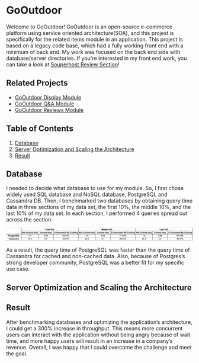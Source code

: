 # GoOutdoor

Welcome to GoOutdoor! GoOutdoor is an open-source e-commerce platform using service oriented architecture(SOA), and this projest is specifically for the related items module in an application. This project is based on a legacy code base, which had a fully working front end with a minimum of back end. My work was focused on the back end side with database/server directories. If you're interested in my front end work, you can take a look at [Souperhost Review Section](https://github.com/souperhost-3000/service-chris)!

## Related Projects

  - [GoOutdoor Display Module](https://github.com/The-10-000-RPS-Club/display-service.git)
  - [GoOutdoor Q&A Module](https://github.com/The-10-000-RPS-Club/service-jacki.git)
  - [GoOutdoor Reviews Module](https://github.com/The-10-000-RPS-Club/reviews-joe.git)

## Table of Contents

1. [Database](#database)
1. [Server Optimization and Scaling the Architecture](#server-optimization-and-scaling-the-architecture)
1. [Result](#result)

## Database
I needed to decide what database to use for my module. So, I first chose widely used SQL database and NoSQL database, PostgreSQL and Cassandra DB. Then, I benchmarked two databases by obtaining query time data in three sections of my data set, the first 10%, the middle 10%, and the last 10% of my data set. In each section, I performed 4 queries spread out across the section. 

![Database Benchmark](Database_Benchmark.png)

As a result, the query time of PostgreSQL was faster than the query time of Cassandra for cached and non-cached data. Also, because of Postgres’s strong developer community, PostgreSQL was a better fit for my specific use case.

## Server Optimization and Scaling the Architecture

## Result
After benchmarking databases and optimizing the application’s architecture, I could get a 300% increase in throughput. This means more concurrent users can interact with the application without being angry because of wait time, and more happy users will result in an increase in a company’s revenue. Overall, I was happy that I could overcome the challenge and meet the goal.
